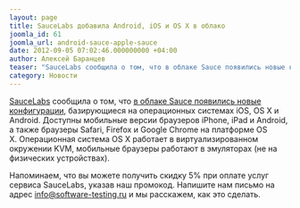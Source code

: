 ```yaml
---
layout: page
title: SauceLabs добавила Android, iOS и OS X в облако
joomla_id: 61
joomla_url: android-sauce-apple-sauce
date: 2012-09-05 07:02:46.000000000 +04:00
author: Алексей Баранцев
teaser: "SauceLabs сообщила о том, что в облаке Sauce появились новые конфигурации, базирующиеся на операционных системах iOS, OS X и Android. Доступны мобильные версии браузеров iPhone, iPad и Android, а также браузеры Safari, Firefox и Google Chrome на платформе OS X. Операционная система OS X работает в виртуализированном окружении KVM, мобильные браузеры работают в эмуляторах (не на физических устройствах)."
category: Новости
---
```

<p><a href="saucelabs.html">SauceLabs</a> сообщила о том, что <a href="http://sauceio.com/index.php/2012/08/apple-sauce-android-sauce/">в облаке Sauce появились новые конфигурации</a>, базирующиеся на операционных системах iOS, OS X и Android. Доступны мобильные версии браузеров iPhone, iPad и Android, а также браузеры Safari, Firefox и Google Chrome на платформе OS X. Операционная система OS X работает в виртуализированном окружении KVM, мобильные браузеры работают в эмуляторах (не на физических устройствах).</p>
<p>Напоминаем, что вы можете получить скидку 5% при оплате услуг сервиса <span>SauceLabs, указав наш промокод. <span>Напишите нам письмо на адрес </span><a href="mailto:info@software-testing.ru">info@software-testing.ru</a><span> и мы расскажем, как это сделать.</span></span></p>
